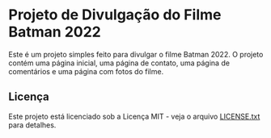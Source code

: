 # Projeto de Divulgação do Filme Batman 2022

Este é um projeto simples feito para divulgar o filme Batman 2022. O projeto contém uma página inicial, uma página de contato, uma página de comentários e uma página com fotos do filme.

## Licença

Este projeto está licenciado sob a Licença MIT - veja o arquivo [LICENSE.txt](LICENSE) para detalhes.
